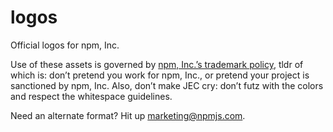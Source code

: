 # logos
Official logos for npm, Inc.

Use of these assets is governed by [npm, Inc.’s trademark policy][1], tldr of which is: don’t pretend you work for npm, Inc., or pretend your project is sanctioned by npm, Inc. Also, don’t make JEC cry: don’t futz with the colors and respect the whitespace guidelines.

Need an alternate format? Hit up [marketing@npmjs.com][2].


[1]: https://www.npmjs.com/policies/trademark
[2]: mailto:marketing@npmjs.com
